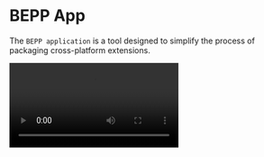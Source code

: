 # BEPP App 

The `BEPP application` is a tool designed to simplify the process of packaging cross-platform extensions.

<!-- ![HEADER](/bepp-app-conversion.mp4) -->
<video src="/bepp-app-conversion.mp4" controls />


## Description

With **BEPP**, you can easily convert your extension for _Safari_, _Chrome_, _Firefox_, _Edge_, _Brave_ and other popular browsers, all from a single platform.
In addition, the application allows you to search for extensions on the web and convert them. Forget about the complications of adapting your extension for each browser separately; **BEPP** makes it quick and easy so you can focus on what really matters.


## Installation

You can install the application in the `downloads` section of this website or in our releases section in GitHub.
- [releases](https://github.com/pigeonposse/bepp/releases/latest/)

Also you can use app via:
- [web](https://bepp.pigeonposse.com)
- [desktop apps](#Installation) 
- [docker image](/guide/container)

## Screenshots
![App](/bepp-app.png)
![Search](/bepp-app-search.png)

## Examples

### Convert extensions (including _Safari_)

<video src="/bepp-app-conversion-safari.mp4" controls />
